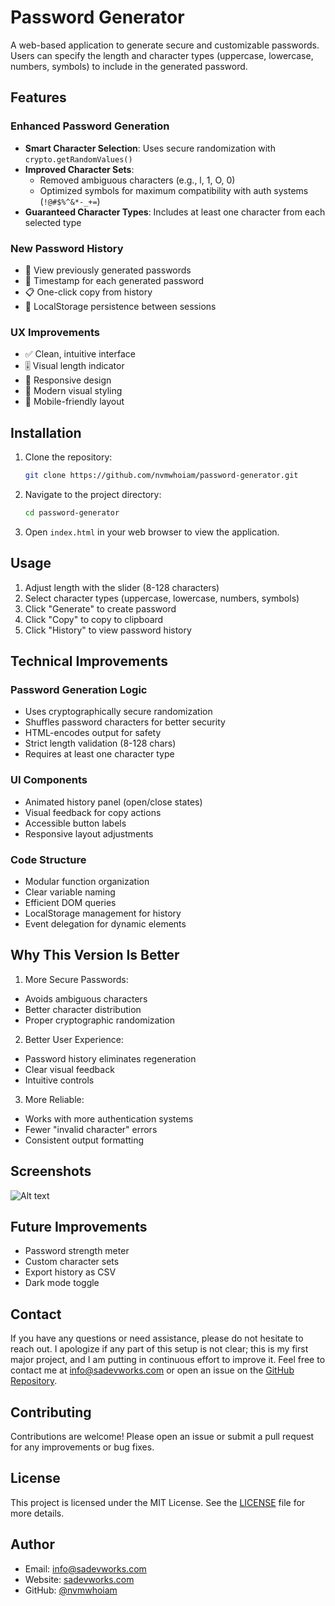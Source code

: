 # Password Generator

A web-based application to generate secure and customizable passwords. Users can specify the length and character types (uppercase, lowercase, numbers, symbols) to include in the generated password.

## Features

### Enhanced Password Generation

- **Smart Character Selection**: Uses secure randomization with `crypto.getRandomValues()`
- **Improved Character Sets**:
  - Removed ambiguous characters (e.g., l, 1, O, 0)
  - Optimized symbols for maximum compatibility with auth systems (`!@#$%^&*-_+=`)
- **Guaranteed Character Types**: Includes at least one character from each selected type

### New Password History

- 📜 View previously generated passwords
- 📅 Timestamp for each generated password
- 📋 One-click copy from history
- 💾 LocalStorage persistence between sessions

### UX Improvements

- ✅ Clean, intuitive interface
- 🎚️ Visual length indicator
- 🔄 Responsive design
- 🎨 Modern visual styling
- 📱 Mobile-friendly layout

## Installation

1. Clone the repository:
   ```sh
   git clone https://github.com/nvmwhoiam/password-generator.git
   ```
2. Navigate to the project directory:
   ```sh
   cd password-generator
   ```
3. Open `index.html` in your web browser to view the application.

## Usage

1. Adjust length with the slider (8-128 characters)
2. Select character types (uppercase, lowercase, numbers, symbols)
3. Click "Generate" to create password
4. Click "Copy" to copy to clipboard
5. Click "History" to view password history

## Technical Improvements

### Password Generation Logic

- Uses cryptographically secure randomization
- Shuffles password characters for better security
- HTML-encodes output for safety
- Strict length validation (8-128 chars)
- Requires at least one character type

### UI Components

- Animated history panel (open/close states)
- Visual feedback for copy actions
- Accessible button labels
- Responsive layout adjustments

### Code Structure

- Modular function organization
- Clear variable naming
- Efficient DOM queries
- LocalStorage management for history
- Event delegation for dynamic elements

## Why This Version Is Better

1. More Secure Passwords:

- Avoids ambiguous characters
- Better character distribution
- Proper cryptographic randomization

2.  Better User Experience:

- Password history eliminates regeneration
- Clear visual feedback
- Intuitive controls

3. More Reliable:

- Works with more authentication systems
- Fewer "invalid character" errors
- Consistent output formatting

## Screenshots

![Alt text](https://sadevworks.com/assets/img/projects/password-generator-v2.0.0.png "a title")

## Future Improvements

- Password strength meter
- Custom character sets
- Export history as CSV
- Dark mode toggle

## Contact

If you have any questions or need assistance, please do not hesitate to reach out. I apologize if any part of this setup is not clear; this is my first major project, and I am putting in continuous effort to improve it. Feel free to contact me at [info@sadevworks.com](mailto:info@sadevworks.com) or open an issue on the [GitHub Repository](https://github.com/nvmwhoiam/password-generator).

## Contributing

Contributions are welcome! Please open an issue or submit a pull request for any improvements or bug fixes.

## License

This project is licensed under the MIT License. See the [LICENSE](LICENSE) file for more details.

## Author

- Email: [info@sadevworks.com](mailto:info@sadevworks.com)
- Website: [sadevworks.com](https://sadevworks.com)
- GitHub: [@nvmwhoiam](https://github.com/nvmwhoiam/)
